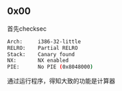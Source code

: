 ## 0x00 

首先checksec

```bash
Arch:     i386-32-little
RELRO:    Partial RELRO
Stack:    Canary found
NX:       NX enabled
PIE:      No PIE (0x8048000)

```

通过运行程序，得知大致的功能是计算器
